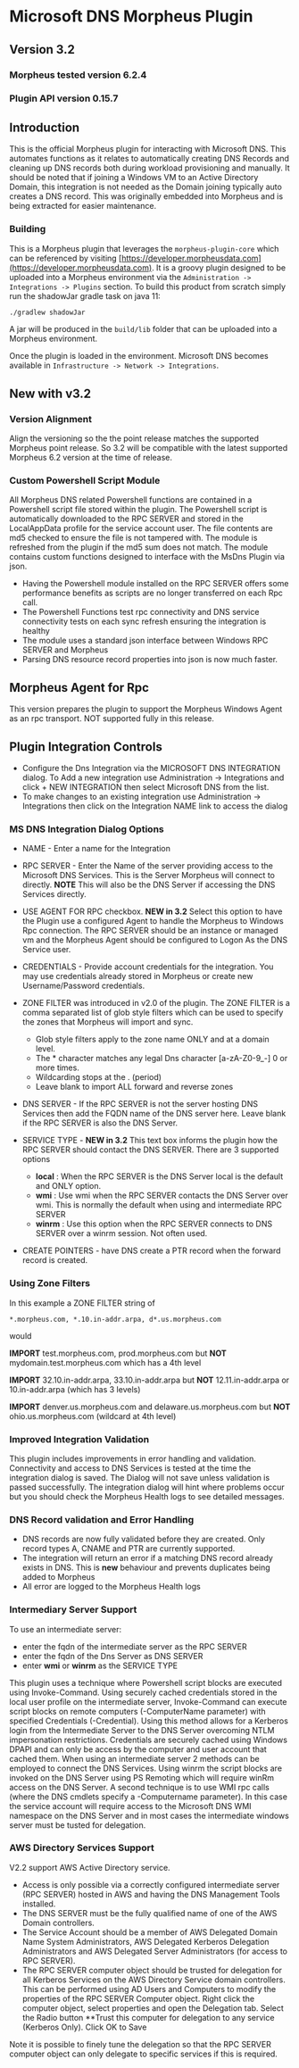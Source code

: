 # Microsoft DNS Morpheus Plugin

## Version 3.2
### Morpheus tested version 6.2.4
### Plugin API version 0.15.7

## Introduction 
This is the official Morpheus plugin for interacting with Microsoft DNS. This automates functions as it relates to automatically creating DNS Records and cleaning up DNS records both during workload provisioning and manually. It should be noted that if joining a Windows VM to an Active Directory Domain, this integration is not needed as the Domain joining typically auto creates a DNS record. This was originally embedded into Morpheus and is being extracted for easier maintenance.

### Building

This is a Morpheus plugin that leverages the `morpheus-plugin-core` which can be referenced by visiting [https://developer.morpheusdata.com](https://developer.morpheusdata.com). It is a groovy plugin designed to be uploaded into a Morpheus environment via the `Administration -> Integrations -> Plugins` section. To build this product from scratch simply run the shadowJar gradle task on java 11:

```bash
./gradlew shadowJar
```

A jar will be produced in the `build/lib` folder that can be uploaded into a Morpheus environment.

Once the plugin is loaded in the environment. Microsoft DNS becomes available in `Infrastructure -> Network -> Integrations`.

## New with v3.2   
### Version Alignment
Align the versioning so the the point release matches the supported Morpheus point release. So 3.2 will be compatible with the latest supported Morpheus 6.2 version at the time of release.
### Custom Powershell Script Module
All Morpheus DNS related Powershell functions are contained in a Powershell script file stored within the plugin. The Powershell script is automatically downloaded to the RPC SERVER and stored in the LocalAppData profile for the service account user. The file contents are md5 checked to ensure the file is not tampered with. The module is refreshed from the plugin if the md5 sum does not match.
The module contains custom functions designed to interface with the MsDns Plugin via json.

- Having the Powershell module installed on the RPC SERVER offers some performance benefits as scripts are no longer transferred on each Rpc call.
- The Powershell Functions test rpc connectivity and DNS service connectivity tests on each sync refresh ensuring the integration is healthy
- The module uses a standard json interface between Windows RPC SERVER and Morpheus
- Parsing DNS resource record properties into json is now much faster.

## Morpheus Agent for Rpc
This version prepares the plugin to support the Morpheus Windows Agent as an rpc transport.
NOT supported fully in this release.

## Plugin Integration Controls 

- Configure the Dns Integration via the MICROSOFT DNS INTEGRATION dialog. To Add a new integration use Administration -> Integrations  and click + NEW INTEGRATION then select Microsoft DNS from the list.
- To make changes to an existing integration use Administration -> Integrations then click on the Integration NAME link to access the dialog

### MS DNS Integration Dialog Options

- NAME - Enter a name for the Integration
- RPC SERVER -  Enter the Name of the server providing access to the Microsoft DNS Services. This is the Server Morpheus will connect to directly. **NOTE** This will also be the DNS Server if accessing the DNS Services directly.
- USE AGENT FOR RPC checkbox. **NEW in 3.2** Select this option to have the Plugin use a configured Agent to handle the Morpheus to Windows Rpc connection. The RPC SERVER should be an instance or managed vm and the Morpheus Agent should be configured to Logon As the DNS Service user.
- CREDENTIALS - Provide account credentials for the integration. You may use credentials already stored in Morpheus or create new Username/Password credentials.
- ZONE FILTER was introduced in v2.0 of the plugin. The ZONE FILTER is a comma separated list of glob style filters which can be used to specify the zones that Morpheus will import and sync.
  - Glob style filters apply to the zone name ONLY and at a domain level.
  - The \* character matches any legal Dns character [a-zA-Z0-9_-] 0 or more times.
  - Wildcarding stops at the . (period)
  - Leave blank to import ALL forward and reverse zones
- DNS SERVER - If the RPC SERVER is not the server hosting DNS Services then add the FQDN name of the DNS server here. Leave blank if the RPC SERVER is also the DNS Server.
- SERVICE TYPE - **NEW in 3.2** This text box informs the plugin how the RPC SERVER should contact the DNS SERVER. There are 3 supported options                                        
  - **local** : When the RPC SERVER is the DNS Server local is the default and ONLY option.
  - **wmi** : Use wmi when the RPC SERVER contacts the DNS Server over wmi. This is normally the default when using and intermediate RPC SERVER                       
  - **winrm** : Use this option when the RPC SERVER connects to DNS SERVER over a winrm session. Not often used.                                                    

- CREATE POINTERS -  have DNS create a PTR record when the forward record is created. 
 
### Using Zone Filters
In this example a ZONE FILTER string of
```
*.morpheus.com, *.10.in-addr.arpa, d*.us.morpheus.com
```
would 

**IMPORT** test.morpheus.com, prod.morpheus.com but **NOT** mydomain.test.morpheus.com which has a 4th level

**IMPORT** 32.10.in-addr.arpa, 33.10.in-addr.arpa but **NOT** 12.11.in-addr.arpa or 10.in-addr.arpa (which has 3 levels)

**IMPORT** denver.us.morpheus.com and delaware.us.morpheus.com but **NOT** ohio.us.morpheus.com (wildcard at 4th level)


### Improved Integration Validation

This plugin includes improvements in error handling and validation. Connectivity and access to DNS Services is tested at the time the integration dialog is saved. The Dialog will not save unless validation is passed successfully. The integration dialog will hint where problems occur but you should check the Morpheus Health logs to see detailed messages.

### DNS Record validation and Error Handling

- DNS records are now fully validated before they are created. Only record types A, CNAME and PTR are currently supported.
- The integration will return an error if a matching DNS record already exists in DNS. This is **new** behaviour and prevents duplicates being added to Morpheus
- All error are logged to the Morpheus Health logs

### Intermediary Server Support

To use an intermediate server: 
- enter the fqdn of the intermediate server as the RPC SERVER
- enter the fqdn of the Dns Server as DNS SERVER
- enter **wmi** or **winrm** as the SERVICE TYPE

This plugin uses a technique where Powershell script blocks are executed using Invoke-Command.
Using securely cached credentials stored in the local user profile on the intermediate server, Invoke-Command can execute script blocks on remote computers (-ComputerName parameter) with specified Credentials (-Credential). 
Using this method allows for a Kerberos login from the Intermediate Server to the DNS Server overcoming NTLM impersonation restrictions. Credentials are securely cached using Windows DPAPI and can only be access by the computer and user account that cached them. When using an intermediate server 2 methods can be employed to connect the DNS Services.
Using winrm the script blocks are invoked on the DNS Server using PS Remoting which will require winRm access on the DNS Server. A second technique is to use WMI rpc calls (where the DNS cmdlets specify a -Computername parameter). In this case the service account will require access to the Microsoft DNS WMI namespace on the DNS Server and in most cases the intermediate windows server must be tusted for delegation.

### AWS Directory Services Support

V2.2 support AWS Active Directory service. 

- Access is only possible via a correctly configured intermediate server (RPC SERVER) hosted in AWS and having the DNS Management Tools installed. 
- The DNS SERVER must be the fully qualified name of one of the AWS Domain controllers.
- The Service Account should be a member of AWS Delegated Domain Name System Administrators, AWS Delegated Kerberos Delegation Administrators and AWS Delegated Server Administrators (for access to RPC SERVER). 
- The RPC SERVER computer object should be trusted for delegation for all Kerberos Services on the AWS Directory Service domain controllers. This can be performed using AD Users and Computers to modify the properties of the RPC SERVER Computer object. Right click the computer object, select properties and open the Delegation tab. Select the Radio button **Trust this computer for delegation to any service (Kerberos Only). Click OK to Save

Note it is possible to finely tune the delegation so that the RPC SERVER computer object can only delegate to specific services if this is required.